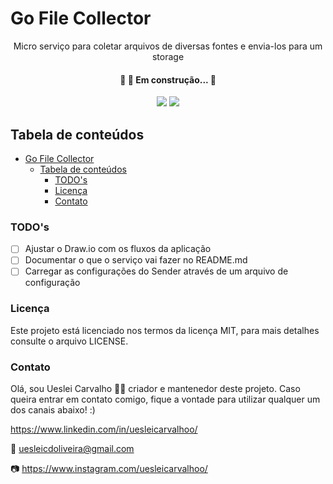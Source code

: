 # Go File Collector

<p align="center">Micro serviço para coletar arquivos de diversas fontes e envia-los para um storage</p>

<h4 align="center"> 🚧  🚀 Em construção...  🚧 </h4>

<p align="center">
<img src="https://img.shields.io/static/v1?label=License&message=MIT&color=7159c1&plastic"/>
<img src="https://img.shields.io/static/v1?label=Version&message=0.0.0&color=7159c1&plastic"/>
</p>

## Tabela de conteúdos

- [Go File Collector](#go-file-collector)
  - [Tabela de conteúdos](#tabela-de-conteúdos)
    - [TODO's](#todos)
    - [Licença](#licença)
    - [Contato](#contato)

### TODO's

- [ ] Ajustar o Draw.io com os fluxos da aplicação
- [ ] Documentar o que o serviço vai fazer no README.md
- [ ] Carregar as configurações do Sender através de um arquivo de configuração

### Licença

Este projeto está licenciado nos termos da licença MIT, para mais detalhes consulte o arquivo LICENSE.

### Contato

Olá, sou Ueslei Carvalho 👋🏻 criador e mantenedor deste projeto. Caso queira entrar em contato comigo, fique a vontade para utilizar qualquer um dos canais abaixo! :)

https://www.linkedin.com/in/uesleicarvalhoo/

📧 uesleicdoliveira@gmail.com

📷 https://www.instagram.com/uesleicarvalhoo/
